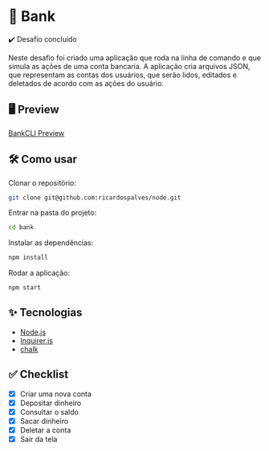 # 🏦 Bank

✔️ Desafio concluído

Neste desafio foi criado uma aplicação que roda na linha de comando e que simula
as ações de uma conta bancaria. A aplicação cria arquivos JSON, que representam
as contas dos usuários, que serão lidos, editados e deletados de acordo com as
ações do usuário.

## 🖥️ Preview

[BankCLI Preview](https://github.com/ricardospalves/node/assets/7684963/5f51c122-af48-4e8e-b972-031e187cb120)

## 🛠️ Como usar

Clonar o repositório:

```bash
git clone git@github.com:ricardospalves/node.git

```

Entrar na pasta do projeto:

```bash
cd bank

```

Instalar as dependências:

```bash
npm install

```

Rodar a aplicação:

```bash
npm start

```

## ✨ Tecnologias

- [Node.js](https://nodejs.org)
- [Inquirer.js](https://github.com/SBoudrias/Inquirer.js)
- [chalk](https://www.npmjs.com/package/chalk)

## ✅ Checklist

- [x] Criar uma nova conta
- [x] Depositar dinheiro
- [x] Consultar o saldo
- [x] Sacar dinheiro
- [x] Deletar a conta
- [x] Sair da tela
